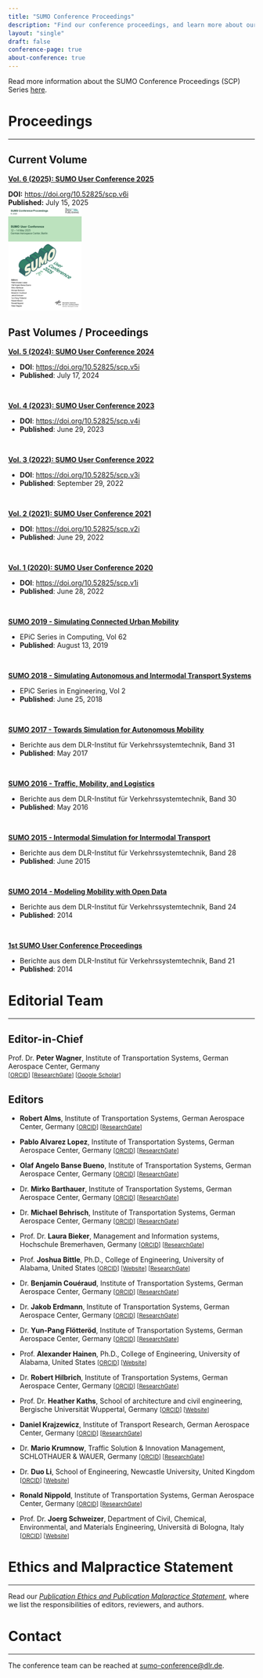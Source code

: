 ```yaml
---
title: "SUMO Conference Proceedings"
description: "Find our conference proceedings, and learn more about our editorial team"
layout: "single"
draft: false
conference-page: true
about-conference: true
---
```


Read more information about the SUMO Conference Proceedings (SCP) Series [here](https://www.tib-op.org/ojs/index.php/scp/about).

# Proceedings
---


## Current Volume

<div class="alert alert-secondary" role="alert">

<div class="d-flex row align-items-center">
    <div class="col-lg-8 mb-4 mb-lg-0">
      <p><a href="https://www.tib-op.org/ojs/index.php/scp/issue/view/182"><strong>Vol. 6 (2025): SUMO User Conference 2025</strong></a></p>
      <strong>DOI:</strong> <a href="https://doi.org/10.52825/scp.v6i">https://doi.org/10.52825/scp.v6i</a>
      <br>
      <strong>Published:</strong> July 15, 2025
    </div>
    <div class="col-lg-4">
    <a href="https://www.tib-op.org/ojs/index.php/scp/issue/view/182">
      <img src="../images/cover_2025.png" style="max-width:150px;" alt="Conference artwork" class="img-responsive cover-image"/>
    </a>
    </div>
</div>


</div>


## Past Volumes / Proceedings

[**Vol. 5 (2024): SUMO User Conference 2024**](https://www.tib-op.org/ojs/index.php/scp/issue/view/29)
- **DOI**: <https://doi.org/10.52825/scp.v5i>
- **Published**: July 17, 2024

<br>

[**Vol. 4 (2023): SUMO User Conference 2023**](https://www.tib-op.org/ojs/index.php/scp/issue/view/11)
- **DOI**: <https://doi.org/10.52825/scp.v4i>
- **Published**: June 29, 2023

<br>

[**Vol. 3 (2022): SUMO User Conference 2022**](https://www.tib-op.org/ojs/index.php/scp/issue/view/8)
- **DOI**: <https://doi.org/10.52825/scp.v3i>
- **Published**: September 29, 2022

<br>

[**Vol. 2 (2021): SUMO User Conference 2021**](https://www.tib-op.org/ojs/index.php/scp/issue/view/5)
- **DOI**: <https://doi.org/10.52825/scp.v2i>
- **Published**: June 29, 2022

<br>

[**Vol. 1 (2020): SUMO User Conference 2020**](https://www.tib-op.org/ojs/index.php/scp/issue/view/4)
- **DOI**: <https://doi.org/10.52825/scp.v1i>
- **Published**: June 28, 2022

<br>

[**SUMO 2019 - Simulating Connected Urban Mobility**](https://easychair.org/publications/volume/SUMO2019)
- EPiC Series in Computing, Vol 62
- **Published**: August 13, 2019

<br>

[**SUMO 2018 - Simulating Autonomous and Intermodal Transport Systems**](https://easychair.org/publications/volume/SUMO2018)
- EPiC Series in Engineering, Vol 2
- **Published**: June 25, 2018

<br>

[**SUMO 2017 - Towards Simulation for Autonomous Mobility**](https://elib.dlr.de/118438/1/SUMO_proceedings_online.pdf)
- Berichte aus dem DLR-Institut für Verkehrssystemtechnik, Band 31
- **Published**: May 2017

<br>

[**SUMO 2016 - Traffic, Mobility, and Logistics**](https://elib.dlr.de/106342/1/SUMOconference_proceedings_2016.pdf)
- Berichte aus dem DLR-Institut für Verkehrssystemtechnik, Band 30
- **Published**: May 2016

<br>

[**SUMO 2015 - Intermodal Simulation for Intermodal Transport**](https://elib.dlr.de/97714/1/SUMO2015_Proceeding.pdf)
- Berichte aus dem DLR-Institut für Verkehrssystemtechnik, Band 28
- **Published**: June 2015

<br>

[**SUMO 2014 - Modeling Mobility with Open Data**](https://elib.dlr.de/94006/1/Proceeding_SUMO2014_15%2B16May2014_Berlin-Adlershof.pdf)
- Berichte aus dem DLR-Institut für Verkehrssystemtechnik, Band 24
- **Published**: 2014

<br>

[**1st SUMO User Conference Proceedings**](https://elib.dlr.de/93885/1/Proceeding_SUMO2013_15-17May%202013_Berlin-Adlershof.pdf)
- Berichte aus dem DLR-Institut für Verkehrssystemtechnik, Band 21
- **Published**: 2014

# Editorial Team
---
## Editor-in-Chief
Prof. Dr. **Peter Wagner**, Institute of Transportation Systems, German Aerospace Center, Germany   
<small>[[ORCID](https://orcid.org/0000-0001-9097-8026)] [[ResearchGate](https://www.researchgate.net/profile/Peter-Wagner-14)] [[Google Scholar](https://scholar.google.de/citations?user=V5dgMqEAAAAJ&hl=en)]</small>


## Editors

- **Robert Alms**, Institute of Transportation Systems, German Aerospace Center, Germany
  <small>[[ORCID](https://orcid.org/0000-0001-9950-3596)] [[ResearchGate](https://www.researchgate.net/profile/Robert-Alms)]</small>

- **Pablo Alvarez Lopez**, Institute of Transportation Systems, German Aerospace Center, Germany
  <small>[[ORCID](https://orcid.org/0000-0002-0651-6767)] [[ResearchGate](https://www.researchgate.net/profile/Pablo-Alvarez-Lopez)]</small>

- **Olaf Angelo Banse Bueno**, Institute of Transportation Systems, German Aerospace Center, Germany
  <small>[[ORCID](https://orcid.org/0000-0001-7615-627X)] [[ResearchGate](https://www.researchgate.net/profile/Olaf-Banse-Bueno)]</small>

- Dr. **Mirko Barthauer**, Institute of Transportation Systems, German Aerospace Center, Germany
  <small>[[ORCID](https://orcid.org/0000-0003-3177-3260)] [[ResearchGate](https://www.researchgate.net/profile/Mirko-Barthauer)]</small>

- Dr. **Michael Behrisch**, Institute of Transportation Systems, German Aerospace Center, Germany
  <small>[[ORCID](https://orcid.org/0000-0002-0032-7930)] [[ResearchGate](https://www.researchgate.net/profile/Michael-Behrisch-3)]</small>

- Prof. Dr. **Laura Bieker**, Management and Information systems, Hochschule Bremerhaven, Germany
  <small>[[ORCID](https://orcid.org/0000-0002-7404-4861)] [[ResearchGate](https://www.researchgate.net/profile/Laura-Bieker-Walz)]</small>

- Prof. **Joshua Bittle**, Ph.D., College of Engineering, University of Alabama, United States
  <small>[[ORCID](https://orcid.org/0000-0003-4524-3316)] [[Website](https://sites.ua.edu/jbittle/)] [[ResearchGate](https://www.researchgate.net/profile/Joshua-Bittle)]</small>

- Dr. **Benjamin Couéraud**, Institute of Transportation Systems, German Aerospace Center, Germany
  <small>[[ORCID](https://orcid.org/0009-0001-3739-730X)] [[ResearchGate](https://www.researchgate.net/profile/Benjamin-Coueraud)]</small>

- Dr. **Jakob Erdmann**, Institute of Transportation Systems, German Aerospace Center, Germany
  <small>[[ORCID](https://orcid.org/0000-0002-4195-4535)] [[ResearchGate](https://www.researchgate.net/profile/Jakob-Erdmann-2)]</small>

- Dr. **Yun-Pang Flötteröd**, Institute of Transportation Systems, German Aerospace Center, Germany
  <small>[[ORCID](https://orcid.org/0000-0003-3620-2715)] [[ResearchGate](https://www.researchgate.net/profile/Yun-Pang-Floetteroed)]</small>

- Prof. **Alexander Hainen**, Ph.D., College of Engineering, University of Alabama, United States
  <small>[[ORCID](https://orcid.org/0000-0003-1138-9739)] [[Website](https://alexhainen.com/)]</small>

- Dr. **Robert Hilbrich**, Institute of Transportation Systems, German Aerospace Center, Germany
  <small>[[ORCID](https://orcid.org/0000-0003-3793-3982)] [[ResearchGate](https://www.researchgate.net/profile/Robert-Hilbrich)]</small>

- Prof. Dr. **Heather Kaths**, School of architecture and civil engineering, Bergische Universität Wuppertal, Germany
  <small>[[ORCID](https://orcid.org/0000-0003-2554-8243)] [[Website](https://radverkehr.uni-wuppertal.de/de/team/univ-prof-dr-ing-heather-kaths/)]</small>

- **Daniel Krajzewicz**, Institute of Transport Research, German Aerospace Center, Germany
  <small>[[ORCID](https://orcid.org/0000-0003-1045-8800)] [[ResearchGate](https://www.researchgate.net/profile/Daniel-Krajzewicz)]</small>

- Dr. **Mario Krumnow**, Traffic Solution & Innovation Management, SCHLOTHAUER & WAUER, Germany
  <small>[[ORCID](https://orcid.org/0000-0002-3356-7834)] [[ResearchGate](https://www.researchgate.net/profile/Mario-Krumnow-2)]</small>

- Dr. **Duo Li**, School of Engineering, Newcastle University, United Kingdom
  <small>[[ORCID](https://orcid.org/0000-0003-0142-9290)] [[Website](https://www.ncl.ac.uk/engineering/staff/profile/duoli.html)]</small>

- **Ronald Nippold**, Institute of Transportation Systems, German Aerospace Center, Germany
  <small>[[ORCID](https://orcid.org/0000-0003-4837-8021)] [[ResearchGate](https://www.researchgate.net/profile/Ronald-Nippold)]</small>

- Prof. Dr. **Joerg Schweizer**, Department of Civil, Chemical, Environmental, and Materials Engineering, Università di Bologna, Italy
  <small>[[ORCID](https://orcid.org/0000-0003-2289-6111)] [[Website](https://www.unibo.it/sitoweb/joerg.schweizer/cv-en)]</small>


# Ethics and Malpractice Statement
---

Read our *[Publication Ethics and Publication Malpractice Statement](../documents/SUMOPublicationEthics.pdf)*, where we list the responsibilities of editors, reviewers, and authors.


# Contact
---

The conference team can be reached at [sumo-conference@dlr.de](mailto:sumo-conference@dlr.de).